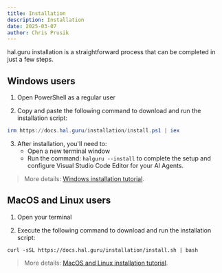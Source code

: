 ```yaml
---
title: Installation
description: Installation
date: 2025-03-07
author: Chris Prusik
---
```


hal.guru installation is a straightforward process that can be completed in just a few steps.

## Windows users

1. Open PowerShell as a regular user

2. Copy and paste the following command to download and run the installation script:

```powershell
irm https://docs.hal.guru/installation/install.ps1 | iex
```

3. After installation, you'll need to:
   - Open a new terminal window
   - Run the command: `halguru --install` to complete the setup and configure Visual Studio Code Editor for your AI Agents.

> More details: [Windows installation tutorial](installation-windows.md).

## MacOS and Linux users

1. Open your terminal

2. Execute the following command to download and run the installation script:

```shell script
curl -sSL https://docs.hal.guru/installation/install.sh | bash
```

> More details: [MacOS and Linux installation tutorial](installation-macos-and-linux.md).